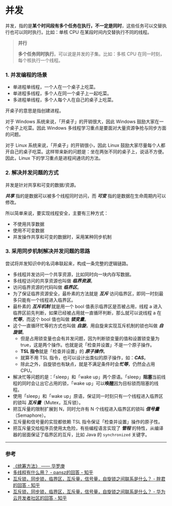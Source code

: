 # 并发

并发，指的是**某个时间段有多个任务在执行，不一定是同时**，这些任务可以交替执行也可以同时执行。比如：单核 CPU 在某段时间内交替执行不同的线程。

> **并行**
>
> **多个任务同时执行**。可以说是并发的子集。比如：多核 CPU 在同一时刻，每个核执行一个线程。


### 1. 并发编程的场景

- 单进程单线程，一个人在一个桌子上吃菜。
- 单进程多线程，多个人在同一个桌子上一起吃菜。
- 多进程单线程，多个人每个人在自己的桌子上吃菜。

开桌子的意思是指创建进程。

对于 Windows 系统来说，「开桌子」的开销很大，因此 Windows 鼓励大家在一个桌子上吃菜。因此 Windows 多线程学习重点是要面对大量资源争抢与同步方面的问题。

对于 Linux 系统来说，「开桌子」的开销很小，因此 Linux 鼓励大家尽量每个人都开自己的桌子吃菜。这样带来新的问题是：坐在两张不同的桌子上，说话不方便。因此，Linux 下的学习重点是进程间通讯的方法。


### 2. 解决并发问题的方式

并发是针对共享和可变的数据/资源。

***共享*** 指的是数据可以被多个线程同时访问，而 ***可变*** 指的是数据在生命周期内可以修改。

所以简单来说，要实现线程安全，主要有三种方式：

- 不使用共享数据
- 使用不可变数据
- 并发操作共享和可变的数据时，采用某种同步机制


### 3. 采用同步机制解决并发问题的思路

尝试将并发知识中的名词串联起来，构成一条完整的逻辑链路。

- 多线程并发访问一个共享资源，比如同时向一块内存写数据。
- 多线程访问的共享资源也叫做 ***临界资源***。
- 访问临界资源的代码叫做 ***临界区***。
- 为了保证临界资源安全，最朴素的方法就是 ***互斥*** 访问临界区，即同一时刻最多只能有一个线程进入临界区。
- 最朴素的 ***互斥机制*** 就是用一个 bool 值表示临界区是否被占用，线程 a 进入临界区前先判断，如果已经被占用就一直循环判断，那么就可以说线程 a 在 ***忙等***，而这个 bool 值也叫做 ***锁变量***。
- 这个一直循环忙等的方式也叫做 ***自旋***，用自旋来实现互斥机制的锁也叫做 ***自旋锁***。
  - 但是占用锁变量也会有并发问题，因为判断锁变量的值和设置锁变量为 true，这是两个操作。也就是说「检查并设置」不是一个原子操作。
  - **TSL 指令**就是「检查并设置」的 ***原子操作***。
  - 就算不用 TSL 指令，也可以设计出类似的原子操作，如：***CAS***。
  - 除此之外，自旋锁也有缺点，就是不满足条件时会***忙等***，仍然会占用 CPU。
- 解决忙等问题的是：「sleep」和「wake up」两个原语。「sleep」**阻塞**当前线程的同时会让出它占用的锁，「wake up」可以**唤醒**因为目标锁而阻塞的线程。
- 使用「sleep」和「wake up」原语，保证同一时刻只有一个线程进入临界区的锁叫 ***互斥量***（Mutex，互斥锁）。
- 把互斥量的限制扩展到 N，同时允许有 N 个线程进入临界区的锁叫 ***信号量***（Semaphore）。
- 互斥量和信号量的实现都依赖 TSL 指令保证「检查并设置」操作的原子性。
- 把互斥量交给程序员使用太危险，有些编程语言实现了 ***管程*** 的特性，从编译器的层面保证了临界区的互斥，比如 Java 的 `synchronized` 关键字。



---

### 参考

- [《统筹方法》 —— 华罗庚](https://baike.baidu.com/item/%E7%BB%9F%E7%AD%B9%E6%96%B9%E6%B3%95/14212463)
- [多线程有什么用？ - pansz的回答 - 知乎](https://www.zhihu.com/question/19901763/answer/13299543)
- [互斥锁，同步锁，临界区，互斥量，信号量，自旋锁之间联系是什么？ - 胖君的回答 - 知乎](https://www.zhihu.com/question/39850927/answer/242109380)
- [互斥锁，同步锁，临界区，互斥量，信号量，自旋锁之间联系是什么？ - 华为云开发者社区的回答 - 知乎](https://www.zhihu.com/question/39850927/answer/1915283296)
